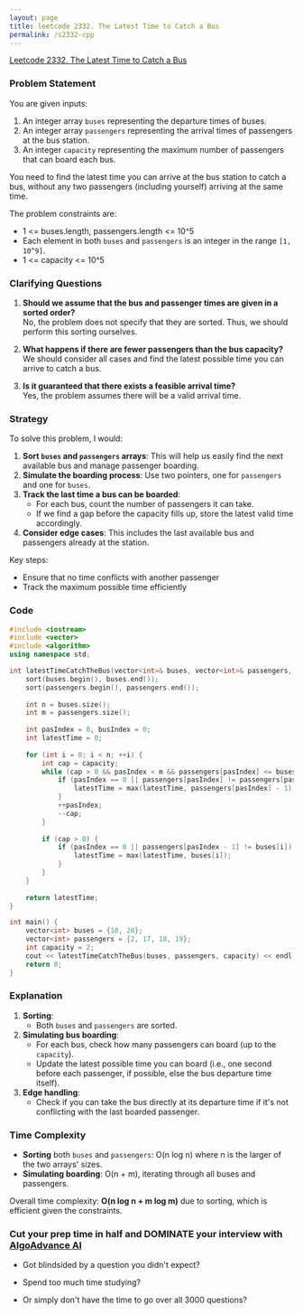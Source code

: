 ```yaml
---
layout: page
title: leetcode 2332. The Latest Time to Catch a Bus
permalink: /s2332-cpp
---
```

[Leetcode 2332. The Latest Time to Catch a Bus](https://algoadvance.github.io/algoadvance/l2332)
### Problem Statement
You are given inputs: 
1. An integer array `buses` representing the departure times of buses.
2. An integer array `passengers` representing the arrival times of passengers at the bus station.
3. An integer `capacity` representing the maximum number of passengers that can board each bus.

You need to find the latest time you can arrive at the bus station to catch a bus, without any two passengers (including yourself) arriving at the same time.

The problem constraints are:
- 1 <= buses.length, passengers.length <= 10^5
- Each element in both `buses` and `passengers` is an integer in the range `[1, 10^9]`.
- 1 <= capacity <= 10^5

### Clarifying Questions
1. **Should we assume that the bus and passenger times are given in a sorted order?**  
   No, the problem does not specify that they are sorted. Thus, we should perform this sorting ourselves.

2. **What happens if there are fewer passengers than the bus capacity?**  
   We should consider all cases and find the latest possible time you can arrive to catch a bus.

3. **Is it guaranteed that there exists a feasible arrival time?**  
   Yes, the problem assumes there will be a valid arrival time.

### Strategy
To solve this problem, I would:
1. **Sort `buses` and `passengers` arrays**: This will help us easily find the next available bus and manage passenger boarding.
2. **Simulate the boarding process**: Use two pointers, one for `passengers` and one for `buses`.
3. **Track the last time a bus can be boarded**: 
    - For each bus, count the number of passengers it can take.
    - If we find a gap before the capacity fills up, store the latest valid time accordingly.
4. **Consider edge cases**: This includes the last available bus and passengers already at the station.

Key steps:
- Ensure that no time conflicts with another passenger
- Track the maximum possible time efficiently

### Code
```cpp
#include <iostream>
#include <vector>
#include <algorithm>
using namespace std;

int latestTimeCatchTheBus(vector<int>& buses, vector<int>& passengers, int capacity) {
    sort(buses.begin(), buses.end());
    sort(passengers.begin(), passengers.end());
    
    int n = buses.size();
    int m = passengers.size();
    
    int pasIndex = 0, busIndex = 0;
    int latestTime = 0;
    
    for (int i = 0; i < n; ++i) {
        int cap = capacity;
        while (cap > 0 && pasIndex < m && passengers[pasIndex] <= buses[i]) {
            if (pasIndex == 0 || passengers[pasIndex] != passengers[pasIndex - 1] + 1) {
                latestTime = max(latestTime, passengers[pasIndex] - 1);
            }
            ++pasIndex;
            --cap;
        }
        
        if (cap > 0) {
            if (pasIndex == 0 || passengers[pasIndex - 1] != buses[i]) {
                latestTime = max(latestTime, buses[i]);
            }
        }
    }
    
    return latestTime;
}

int main() {
    vector<int> buses = {10, 20};
    vector<int> passengers = {2, 17, 18, 19};
    int capacity = 2;
    cout << latestTimeCatchTheBus(buses, passengers, capacity) << endl;
    return 0;
}
```

### Explanation
1. **Sorting**: 
    - Both `buses` and `passengers` are sorted.
2. **Simulating bus boarding**:
    - For each bus, check how many passengers can board (up to the `capacity`).
    - Update the latest possible time you can board (i.e., one second before each passenger, if possible, else the bus departure time itself).
3. **Edge handling**:
    - Check if you can take the bus directly at its departure time if it's not conflicting with the last boarded passenger.

### Time Complexity
- **Sorting** both `buses` and `passengers`: O(n log n) where n is the larger of the two arrays' sizes.
- **Simulating boarding**: O(n + m), iterating through all buses and passengers.

Overall time complexity: **O(n log n + m log m)** due to sorting, which is efficient given the constraints.


### Cut your prep time in half and DOMINATE your interview with [AlgoAdvance AI](https://algoAdvance.com)

- Got blindsided by a question you didn't expect?

- Spend too much time studying?

- Or simply don't have the time to go over all 3000 questions?

